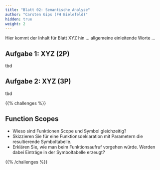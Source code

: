 ```yaml
---
title: "Blatt 02: Semantische Analyse"
author: "Carsten Gips (FH Bielefeld)"
hidden: true
weight: 2
---
```



Hier kommt der Inhalt für Blatt XYZ hin ... allgemeine einleitende Worte ...

## Aufgabe 1: XYZ (2P)

tbd

## Aufgabe 2: XYZ (3P)

tbd



{{% challenges %}}

## Function Scopes

*   Wieso sind Funktionen Scope und Symbol gleichzeitig?
*   Skizzieren Sie für eine Funktionsdeklaration mit Parametern die resultierende
    Symboltabelle.
*   Erklären Sie, wie man beim Funktionsaufruf vorgehen würde. Werden dabei Einträge
    in der Symboltabelle erzeugt?

{{% /challenges %}}
